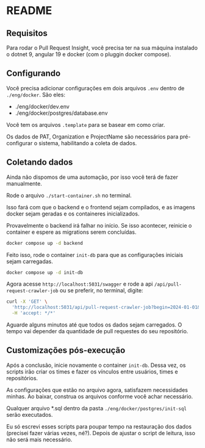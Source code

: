 # README

## Requisitos

Para rodar o Pull Request Insight, você precisa ter na sua máquina instalado o dotnet 9, angular 19 e docker (com o pluggin docker compose).

## Configurando

Você precisa adicionar configurações em dois arquivos `.env` dentro de `./eng/docker`. São eles:

- ./eng/docker/dev.env
- ./eng/docker/postgres/database.env

Você tem os arquivos `.template` para se basear em como criar. 

Os dados de PAT, Organization e ProjectName são necessários para pré-configurar o sistema, habilitando a coleta de dados.

## Coletando dados

Ainda não dispomos de uma automação, por isso você terá de fazer manualmente.

Rode o arquivo `./start-container.sh` no terminal.

Isso fará com que o backend e o frontend sejam compilados, e as imagens docker sejam geradas e os containeres inicializados.

Provavelmente o backend irá falhar no início. Se isso acontecer, reinicie o container e espere as migrations serem concluídas.

```bash
docker compose up -d backend
```

Feito isso, rode o container `init-db` para que as configurações iniciais sejam carregadas.

```bash
docker compose up -d init-db
```

Agora acesse `http://localhost:5031/swagger` e rode a api `/api/pull-request-crawler-job` ou se preferir, no terminal, digite:

```bash
curl -X 'GET' \
  'http://localhost:5031/api/pull-request-crawler-job?begin=2024-01-01&end=2025-02-28&api-version=1.0' \
  -H 'accept: */*'
```

Aguarde alguns minutos até que todos os dados sejam carregados. O tempo vai depender da quantidade de pull requestes do seu repositório.

## Customizações pós-execução

Após a conclusão, inicie novamente o container `init-db`. Dessa vez, os scripts irão criar os times e fazer os vínculos entre usuários, times e repositórios.

As configurações que estão no arquivo agora, satisfazem necessidades minhas. Ao baixar, construa os arquivos conforme você achar necessário.

Qualquer arquivo *.sql dentro da pasta `./eng/docker/postgres/init-sql` serão executados.

Eu só escrevi esses scripts para poupar tempo na restauração dos dados (precisei fazer várias vezes, né?). Depois de ajustar o script de leitura, isso não será mais necessário.
